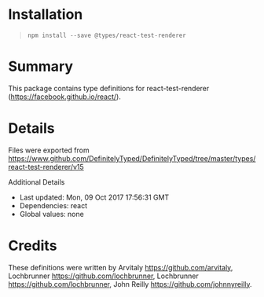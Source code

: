# Installation
> `npm install --save @types/react-test-renderer`

# Summary
This package contains type definitions for react-test-renderer (https://facebook.github.io/react/).

# Details
Files were exported from https://www.github.com/DefinitelyTyped/DefinitelyTyped/tree/master/types/react-test-renderer/v15

Additional Details
 * Last updated: Mon, 09 Oct 2017 17:56:31 GMT
 * Dependencies: react
 * Global values: none

# Credits
These definitions were written by Arvitaly <https://github.com/arvitaly>, Lochbrunner <https://github.com/lochbrunner>, Lochbrunner <https://github.com/lochbrunner>, John Reilly <https://github.com/johnnyreilly>.
